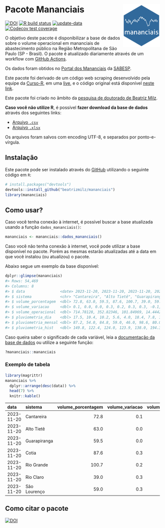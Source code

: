 
<!-- README.md is generated from README.Rmd. Please edit that file -->

# Pacote Mananciais <img src="man/figures/hexlogo.png" align="right" width = "120px"/>

<!-- badges: start -->

[![DOI](https://zenodo.org/badge/DOI/10.5281/zenodo.4733056.svg)](https://doi.org/10.5281/zenodo.4733056)
[![R build
status](https://github.com/beatrizmilz/mananciais/workflows/R-CMD-check/badge.svg)](https://github.com/beatrizmilz/mananciais/actions)
[![update-data](https://github.com/beatrizmilz/mananciais/actions/workflows/2-update_data.yaml/badge.svg)](https://github.com/beatrizmilz/mananciais/actions/workflows/2-update_data.yaml)
[![Codecov test
coverage](https://codecov.io/gh/beatrizmilz/mananciais/branch/master/graph/badge.svg)](https://codecov.io/gh/beatrizmilz/mananciais?branch=master)
<!-- badges: end -->

O objetivo deste pacote é disponibilizar a base de dados sobre o volume
operacional em mananciais de abastecimento público na Região
Metropolitana de São Paulo (SP - Brasil). O pacote é atualizado
diariamente através de um workflow com [GitHub
Actions](https://github.com/beatrizmilz/mananciais/actions).

Os dados foram obtidos no [Portal dos
Mananciais](http://mananciais.sabesp.com.br/Situacao) da
[SABESP](http://site.sabesp.com.br/site/Default.aspx).

Este pacote foi derivado de um código web scraping desenvolvido pela
equipe da [Curso-R](https://www.curso-r.com/), em uma
[live](https://youtu.be/jvZIxrMmOcQ), e o código original está
disponível [neste
link](https://github.com/curso-r/lives/blob/master/drafts/20200730_scraper_sabesp.R).

Este pacote foi criado no âmbito da [pesquisa de doutorado de Beatriz
Milz](https://beatrizmilz.github.io/tese/).

**Caso você não utilize R**, é possível **fazer download da base de
dados** através dos seguintes links:

- [Arquivo
  `.csv`](https://github.com/beatrizmilz/mananciais/raw/master/inst/extdata/mananciais.csv)
- [Arquivo
  `.xlsx`](https://github.com/beatrizmilz/mananciais/blob/master/inst/extdata/mananciais.xlsx?raw=true)

Os arquivos foram salvos com encoding UTF-8, e separados por
ponto-e-vírgula.

## Instalação

Este pacote pode ser instalado através do [GitHub](https://github.com/)
utilizando o seguinte código em `R`:

``` r
# install.packages("devtools")
devtools::install_github("beatrizmilz/mananciais")
library(mananciais)
```

## Como usar?

Caso você tenha conexão à internet, é possível buscar a base atualizada
usando a função `dados_mananciais()`:

``` r
mananciais <- mananciais::dados_mananciais() 
```

Caso você não tenha conexão à internet, você pode utilizar a base
disponível no pacote. Porém as mesmas estarão atualizadas até a data em
que você instalou (ou atualizou) o pacote.

Abaixo segue um exemplo da base disponível:

``` r
dplyr::glimpse(mananciais)
#> Rows: 54,469
#> Columns: 8
#> $ data                <date> 2023-11-20, 2023-11-20, 2023-11-20, 2023-11-20, 2…
#> $ sistema             <chr> "Cantareira", "Alto Tietê", "Guarapiranga", "Cotia…
#> $ volume_porcentagem  <dbl> 72.8, 63.0, 59.5, 87.6, 100.7, 39.0, 59.0, 72.7, 6…
#> $ volume_variacao     <dbl> 0.1, 0.0, 0.0, 0.3, 0.2, 0.3, 0.3, -0.1, -0.2, 0.1…
#> $ volume_operacional  <dbl> 714.78128, 352.82346, 101.84969, 14.44422, 112.947…
#> $ pluviometria_dia    <dbl> 17.5, 10.4, 10.2, 5.6, 4.0, 18.4, 7.8, 10.0, 9.5, …
#> $ pluviometria_mensal <dbl> 87.2, 54.0, 84.8, 59.0, 46.0, 98.6, 80.0, 69.7, 43…
#> $ pluviometria_hist   <dbl> 149.8, 122.4, 124.0, 123.9, 138.0, 194.3, 150.4, 1…
```

Caso queira saber o significado de cada variável, leia a [documentação
da base de
dados](https://beatrizmilz.github.io/mananciais/reference/mananciais.html)
ou utilize a seguinte função:

``` r
?mananciais::mananciais
```

### Exemplo de tabela

``` r
library(magrittr)
mananciais %>% 
  dplyr::arrange(desc(data)) %>% 
  head(7) %>%
  knitr::kable()
```

| data       | sistema      | volume_porcentagem | volume_variacao | volume_operacional | pluviometria_dia | pluviometria_mensal | pluviometria_hist |
|:-----------|:-------------|-------------------:|----------------:|-------------------:|-----------------:|--------------------:|------------------:|
| 2023-11-20 | Cantareira   |               72.8 |             0.1 |          714.78128 |             17.5 |                87.2 |             149.8 |
| 2023-11-20 | Alto Tietê   |               63.0 |             0.0 |          352.82346 |             10.4 |                54.0 |             122.4 |
| 2023-11-20 | Guarapiranga |               59.5 |             0.0 |          101.84969 |             10.2 |                84.8 |             124.0 |
| 2023-11-20 | Cotia        |               87.6 |             0.3 |           14.44422 |              5.6 |                59.0 |             123.9 |
| 2023-11-20 | Rio Grande   |              100.7 |             0.2 |          112.94709 |              4.0 |                46.0 |             138.0 |
| 2023-11-20 | Rio Claro    |               39.0 |             0.3 |            5.33545 |             18.4 |                98.6 |             194.3 |
| 2023-11-20 | São Lourenço |               59.0 |             0.3 |           52.43994 |              7.8 |                80.0 |             150.4 |

## Como citar o pacote

[![DOI](https://zenodo.org/badge/DOI/10.5281/zenodo.4733056.svg)](https://doi.org/10.5281/zenodo.4733056)
